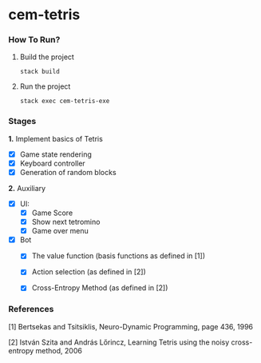 # cem-tetris

### How To Run?
1. Build the project
    ```
    stack build
    ```
2. Run the project
    ```
    stack exec cem-tetris-exe
    ```

### Stages

**1.** Implement basics of Tetris
- [X] Game state rendering
- [X] Keyboard controller
- [X] Generation of random blocks

**2.** Auxiliary
- [X] UI:
  - [X] Game Score
  - [X] Show next tetromino
  - [X] Game over menu
- [X] Bot
  - [X] The value function (basis functions as defined in [1])
  - [X] Action selection (as defined in [2])
  - [X] Cross-Entropy Method (as defined in [2])
  
  
### References
[1] Bertsekas and Tsitsiklis, Neuro-Dynamic Programming, page 436, 1996

[2] István Szita and András Lőrincz, Learning Tetris using the noisy cross-entropy method, 2006
